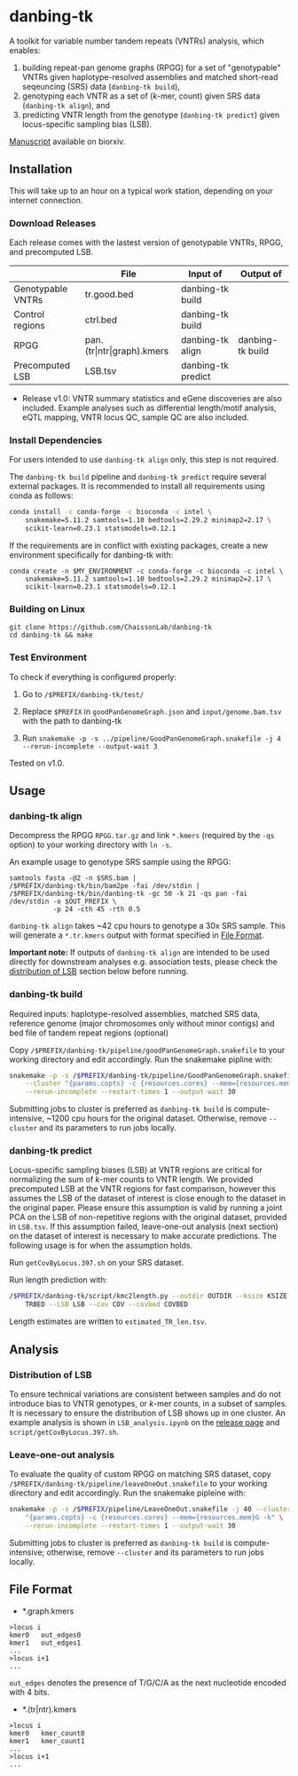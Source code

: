 # danbing-tk
A toolkit for variable number tandem repeats (VNTRs) analysis, which enables:
1. building repeat-pan genome graphs (RPGG) for a set of "genotypable" VNTRs given haplotype-resolved assemblies and matched short-read seqeuncing (SRS) data (`danbing-tk build`),
2. genotyping each VNTR as a set of (*k*-mer, count) given SRS data (`danbing-tk align`), and
3. predicting VNTR length from the genotype (`danbing-tk predict`) given locus-specific sampling bias (LSB).

[Manuscript](https://www.biorxiv.org/content/10.1101/2020.08.13.249839v3) available on biorxiv.


## Installation
This will take up to an hour on a typical work station, depending on your internet connection.

### Download Releases
Each release comes with the lastest version of genotypable VNTRs, RPGG, and precomputed LSB.

|                   | File                              | Input of           | Output of        |
|-------------------|-----------------------------------|--------------------|------------------|
| Genotypable VNTRs | tr.good.bed                       | danbing-tk build   |                  |
| Control regions   | ctrl.bed                          | danbing-tk build   |                  |
| RPGG              | pan.(tr\|ntr\|graph).kmers        | danbing-tk align   | danbing-tk build |
| Precomputed LSB   | LSB.tsv                           | danbing-tk predict |                  |

- Release v1.0: VNTR summary statistics and eGene discoveries are also included. Example analyses such as differential length/motif analysis, eQTL mapping, VNTR locus QC, sample QC are also included.

### Install Dependencies
For users intended to use `danbing-tk align` only, this step is not required.

The `danbing-tk build` pipeline and `danbing-tk predict` require several external packages. It is recommended to install all requirements using conda as follows:

```bash
conda install -c conda-forge -c bioconda -c intel \
    snakemake=5.11.2 samtools=1.10 bedtools=2.29.2 minimap2=2.17 \
    scikit-learn=0.23.1 statsmodels=0.12.1
```

If the requirements are in conflict with existing packages, create a new environment specifically for danbing-tk with:
```
conda create -n $MY_ENVIRONMENT -c conda-forge -c bioconda -c intel \
    snakemake=5.11.2 samtools=1.10 bedtools=2.29.2 minimap2=2.17 \
    scikit-learn=0.23.1 statsmodels=0.12.1
```

### Building on Linux
```shell
git clone https://github.com/ChaissonLab/danbing-tk
cd danbing-tk && make
```

### Test Environment
To check if everything is configured properly:
1. Go to `/$PREFIX/danbing-tk/test/`

2. Replace `$PREFIX` in `goodPanGenomeGraph.json` and `input/genome.bam.tsv` with the path to danbing-tk
3. Run `snakemake -p -s ../pipeline/GoodPanGenomeGraph.snakefile -j 4 --rerun-incomplete --output-wait 3`

Tested on v1.0. 
## Usage

### danbing-tk align
Decompress the RPGG `RPGG.tar.gz` and link `*.kmers` (required by the `-qs` option) to your working directory with `ln -s`.

An example usage to genotype SRS sample using the RPGG:

```shell
samtools fasta -@2 -n $SRS.bam |
/$PREFIX/danbing-tk/bin/bam2pe -fai /dev/stdin |
/$PREFIX/danbing-tk/bin/danbing-tk -gc 50 -k 21 -qs pan -fai /dev/stdin -o $OUT_PREFIX \
           -p 24 -cth 45 -rth 0.5
```

`danbing-tk align` takes ~42 cpu hours to genotype a 30x SRS sample. This will generate a `*.tr.kmers` output with format specified in [File Format](#file-format).

**Important note:** If outputs of `danbing-tk align` are intended to be used directly for downstream analyses e.g. association tests, please check the [distribution of LSB](#distribution-of-lsb) section below before running.

### danbing-tk build
Required inputs: haplotype-resolved assemblies, matched SRS data, reference genome (major chromosomes only without minor contigs) and bed file of tandem repeat regions (optional)

Copy `/$PREFIX/danbing-tk/pipeline/goodPanGenomeGraph.snakefile` to your working directory and edit accordingly. Run the snakemake pipline with:

```bash
snakemake -p -s /$PREFIX/danbing-tk/pipeline/GoodPanGenomeGraph.snakefile -j 40\
    --cluster "{params.copts} -c {resources.cores} --mem={resources.mem}G -k" \
    --rerun-incomplete --restart-times 1 --output-wait 30
```

Submitting jobs to cluster is preferred as `danbing-tk build` is compute-intensive, ~1200 cpu hours for the original dataset. Otherwise, remove `--cluster` and its parameters to run jobs locally.

### danbing-tk predict
Locus-specific sampling biases (LSB) at VNTR regions are critical for normalizing the sum of *k*-mer counts to VNTR length. We provided precomputed LSB at the VNTR regions for fast comparison, however this assumes the LSB of the dataset of interest is close enough to the dataset in the original paper. Please ensure this assumption is valid by running a joint PCA on the LSB of non-repetitive regions with the original dataset, provided in `LSB.tsv`. If this assumption failed, leave-one-out analysis (next section) on the dataset of interest is necessary to make accurate predictions. The following usage is for when the assumption holds.

Run `getCovByLocus.397.sh` on your SRS dataset.

Run length prediction with:

```bash
/$PREFIX/danbing-tk/script/kmc2length.py --outdir OUTDIR --ksize KSIZE --kmers KMERS --trbed
	TRBED --LSB LSB --cov COV --covbed COVBED
```

Length estimates are written to `estimated_TR_len.tsv`.

## Analysis
### Distribution of LSB
To ensure technical variations are consistent between samples and do not introduce bias to VNTR genotypes, or *k*-mer counts, in a subset of samples. It is necessary to ensure the distribution of LSB shows up in one cluster. An example analysis is shown in `LSB_analysis.ipynb` on the [release page](https://github.com/ChaissonLab/danbing-tk/releases/tag/v1.0) and `script/getCovByLocus.397.sh`.

### Leave-one-out analysis
To evaluate the quality of custom RPGG on matching SRS dataset, copy `/$PREFIX/danbing-tk/pipeline/leaveOneOut.snakefile` to your working directory and edit accordingly.
Run the snakemake pipleine with:

```bash
snakemake -p -s /$PREFIX/pipeline/LeaveOneOut.snakefile -j 40 --cluster \
    "{params.copts} -c {resources.cores} --mem={resources.mem}G -k" \
    --rerun-incomplete --restart-times 1 --output-wait 30
```

Submitting jobs to cluster is preferred as `danbing-tk build` is compute-intensive; otherwise, remove `--cluster` and its parameters to run jobs locally.


## File Format
- \*.graph.kmers
```
>locus i
kmer0	out_edges0
kmer1	out_edges1
...
>locus i+1
...
```
`out_edges` denotes the presence of T/G/C/A as the next nucleotide encoded with 4 bits.

- \*.(tr|ntr).kmers
```
>locus i
kmer0	kmer_count0
kmer1	kmer_count1
...
>locus i+1
...
```
